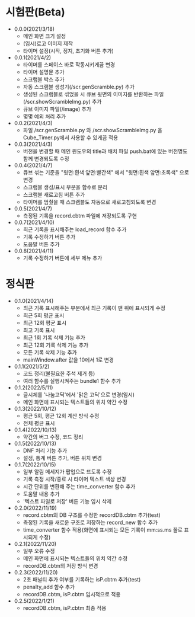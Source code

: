 # 시험판(Beta)
* 0.0.0(2021/3/18)
    * 메인 화면 크기 설정
    * (임시)로고 이미지 제작
    * 타이머 설정(시작, 정지, 초기화 버튼 추가)
* 0.0.1(2021/4/2)
    * 타이머를 스페이스 바로 작동시키게끔 변경
    * 타이머 설명문 추가
    * 스크램블 박스 추가
    * 자동 스크램블 생성기(/scr.genScramble.py) 추가
    * 생성된 스크램블로 섞었을 시 큐브 윗면의 이미지를 반환하는 파일(/scr.showScrambleImg.py) 추가
    * 큐브 이미지 파일(/image) 추가
    * 몇몇 예외 처리 추가
* 0.0.2(2021/4/3)
    * 파일 /scr.genScramble.py 와 /scr.showScrambleImg.py 을 Cube_Timer.py에서 사용할 수 있게끔 적용
* 0.0.3(2021/4/3)
    * 버전을 변경할 때 메인 윈도우의 title과 배치 파일 push.bat에 있는 버전명도 함께 변경되도록 수정
* 0.0.4(2021/4/7)
    * 큐브 섞는 기준을 "윗면:흰색 앞면:빨간색" 에서 "윗면:흰색 앞면:초록색" 으로 변경
    * 스크램블 생성/표시 부분을 함수로 분리
    * 스크램블 새로고침 버튼 추가
    * 타이머를 멈췄을 때 스크램블도 자동으로 새로고침되도록 변경
* 0.0.5(2021/4/7)
    * 측정된 기록을 record.cbtm 파일에 저장되도록 구현
* 0.0.7(2021/4/10)
    * 최근 기록을 표시해주는 load_record 함수 추가
    * 기록 수정하기 버튼 추가
    * 도움말 버튼 추가
* 0.0.8(2021/4/11)
    * 기록 수정하기 버튼에 세부 메뉴 추가

# 정식판
* 0.1.0(2021/4/14)
    * 최근 기록 표시해주는 부분에서 최근 기록이 맨 위에 표시되게 수정
    * 최근 5회 평균 표시
    * 최근 12회 평균 표시
    * 최고 기록 표시
    * 최근 1회 기록 삭제 기능 추가
    * 최근 12회 기록 삭제 기능 추가
    * 모든 기록 삭제 기능 추가
    * mainWindow.after 값을 10에서 1로 변경
* 0.1.1(2021/5/2)
    * 코드 정리(불필요한 주석 제거 등)
    * 여러 함수를 실행시켜주는 bundle1 함수 추가
* 0.1.2(2022/5/11)
    * 글시체를 '나눔고딕'에서 '맑은 고딕'으로 변경(임시)
    * 메인 화면에 표시되는 텍스트들의 위치 약간 수정
* 0.1.3(2022/10/12)
    * 평균 5회, 평균 12회 계산 방식 수정
    * 전체 평균 표시
* 0.1.4(2022/10/13)
    * 약간의 버그 수정, 코드 정리
* 0.1.5(2022/10/13)
    * DNF 처리 기능 추가
    * 설정, 통계 버튼 추가, 버튼 위치 변경
* 0.1.7(2022/10/15)
    * 일부 알림 메세지가 팝업으로 뜨도록 수정
    * 기록 측정 시작/종료 시 타이머 텍스트 색상 변경
    * 시간 단위를 변환해 주는 time_converter 함수 추가
    * 도움말 내용 추가
    * '텍스트 파일로 저장' 버튼 기능 임시 삭제
* 0.2.0(2022/11/19)
    * record.cbtm의 DB 구조를 수정한 recordDB.cbtm 추가(test)
    * 측정된 기록을 새로운 구조로 저장하는 record_new 함수 추가
    * time_converter 함수 적용(화면에 표시되는 모든 기록이 mm:ss.ms 꼴로 표시되게 수정)
* 0.2.1(2022/11/20)
    * 일부 오류 수정
    * 메인 화면에 표시되는 텍스트들의 위치 약간 수정
    * recordDB.cbtm의 저장 방식 변경
* 0.2.3(2022/11/20)
    * 2초 패널티 추가 여부를 기록하는 isP.cbtm 추가(test)
    * penalty_add 함수 추가
    * recordDB.cbtm, isP.cbtm 임시적으로 적용
* 0.2.5(2022/1/21)
    * recordDB.cbtm, isP.cbtm 최종 적용
